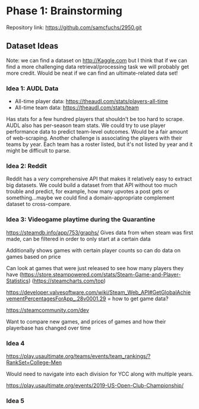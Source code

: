# Phase 1: Brainstorming

Repository link: <https://github.com/samcfuchs/2950.git>

## Dataset Ideas

Note: we can find a dataset on <http://Kaggle.com> but I think that if we can find a
more challenging data retrieval/processing task we will probably get more
credit. Would be neat if we can find an ultimate-related data set!

### Idea 1: AUDL Data

- All-time player data: <https://theaudl.com/stats/players-all-time>
- All-time team data: <https://theaudl.com/stats/team>

Has stats for a few hundred players that shouldn't be too hard to scrape. AUDL
also has per-season team stats. We could try to use player performance data to
predict team-level outcomes. Would be a fair amount of web-scraping. Another
challenge is associating the players with their teams by year. Each team has a
roster listed, but it's not listed by year and it might be difficult to parse.

### Idea 2: Reddit

Reddit has a *very* comprehensive API that makes it relatively easy to extract
big datasets. We could build a dataset from that API without too much trouble
and predict, for example, how many upvotes a post gets or something...maybe we
could find a domain-appropriate complement dataset to cross-compare.

### Idea 3: Videogame playtime during the Quarantine

https://steamdb.info/app/753/graphs/
Gives data from when steam was first made, can be filtered in order to only start at a certain data

Additionally shows games with certain player counts so can do data on games based on price

Can look at games that were just released to see how many players they have
(https://store.steampowered.com/stats/Steam-Game-and-Player-Statistics)
(https://steamcharts.com/top)

https://developer.valvesoftware.com/wiki/Steam_Web_API#GetGlobalAchievementPercentagesForApp_.28v0001.29 = how to get game data?

https://steamcommunity.com/dev

Want to compare new games, and prices of games and how their playerbase has changed over time


### Idea 4

https://play.usaultimate.org/teams/events/team_rankings/?RankSet=College-Men

Would need to navigate into each division for YCC along with multiple years.

https://play.usaultimate.org/events/2019-US-Open-Club-Championship/



### Idea 5
